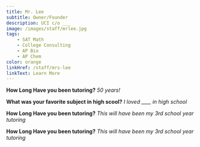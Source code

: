 ```yaml
---
title: Mr. Lee
subtitle: Owner/Founder
description: UCI c/o ___
image: /images/staff/mrlee.jpg
tags:
    - SAT Math
    - College Consulting
    - AP Bio
    - AP Chem
color: orange
linkHref: /staff/mrs-lee
linkText: Learn More
---
```


**How Long Have you been tutoring?**
_50 years!_

**What was your favorite subject in high scool?**
_I loved \_\_\_\_ in high school_

**How Long Have you been tutoring?**
_This will have been my 3rd school year tutoring_

**How Long Have you been tutoring?**
_This will have been my 3rd school year tutoring_
